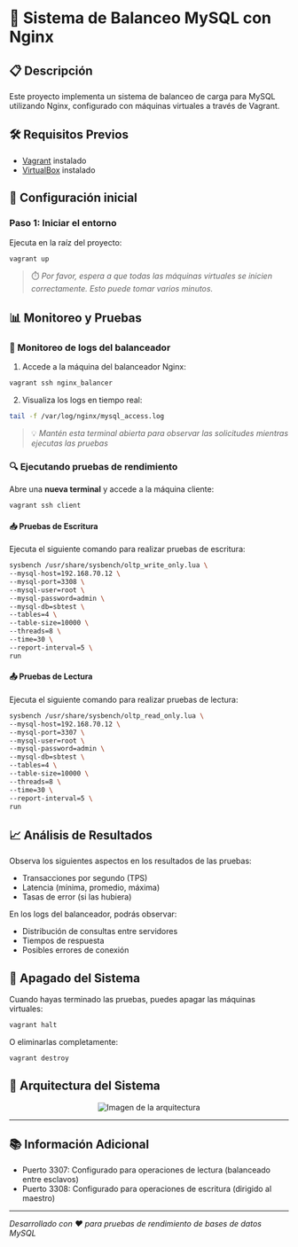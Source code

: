 # 💾 Sistema de Balanceo MySQL con Nginx

## 📋 Descripción
Este proyecto implementa un sistema de balanceo de carga para MySQL utilizando Nginx, configurado con máquinas virtuales a través de Vagrant.

## 🛠️ Requisitos Previos
- [Vagrant](https://www.vagrantup.com/downloads) instalado
- [VirtualBox](https://www.virtualbox.org/wiki/Downloads) instalado

## 🔧 Configuración inicial

### Paso 1: Iniciar el entorno
Ejecuta en la raíz del proyecto:

```bash
vagrant up
```

> ⏱️ *Por favor, espera a que todas las máquinas virtuales se inicien correctamente. Esto puede tomar varios minutos.*

## 📊 Monitoreo y Pruebas

### 📝 Monitoreo de logs del balanceador

1. Accede a la máquina del balanceador Nginx:

```bash
vagrant ssh nginx_balancer
```

2. Visualiza los logs en tiempo real:

```bash
tail -f /var/log/nginx/mysql_access.log
```

> 💡 *Mantén esta terminal abierta para observar las solicitudes mientras ejecutas las pruebas*

### 🔍 Ejecutando pruebas de rendimiento

Abre una **nueva terminal** y accede a la máquina cliente:

```bash
vagrant ssh client
```

#### 📥 Pruebas de Escritura

Ejecuta el siguiente comando para realizar pruebas de escritura:

```bash
sysbench /usr/share/sysbench/oltp_write_only.lua \
--mysql-host=192.168.70.12 \
--mysql-port=3308 \
--mysql-user=root \
--mysql-password=admin \
--mysql-db=sbtest \
--tables=4 \
--table-size=10000 \
--threads=8 \
--time=30 \
--report-interval=5 \
run
```

#### 📤 Pruebas de Lectura

Ejecuta el siguiente comando para realizar pruebas de lectura:

```bash
sysbench /usr/share/sysbench/oltp_read_only.lua \
--mysql-host=192.168.70.12 \
--mysql-port=3307 \
--mysql-user=root \
--mysql-password=admin \
--mysql-db=sbtest \
--tables=4 \
--table-size=10000 \
--threads=8 \
--time=30 \
--report-interval=5 \
run
```

## 📈 Análisis de Resultados

Observa los siguientes aspectos en los resultados de las pruebas:
- Transacciones por segundo (TPS)
- Latencia (mínima, promedio, máxima)
- Tasas de error (si las hubiera)

En los logs del balanceador, podrás observar:
- Distribución de consultas entre servidores
- Tiempos de respuesta
- Posibles errores de conexión

## 🛑 Apagado del Sistema

Cuando hayas terminado las pruebas, puedes apagar las máquinas virtuales:

```bash
vagrant halt
```

O eliminarlas completamente:

```bash
vagrant destroy
```

## 🔄 Arquitectura del Sistema

<p align="center">
  <img src="https://i.ibb.co/h1H7rfnM/Screenshot-2025-05-01-134834.png" alt="Imagen de la arquitectura">
</p>

---


## 📚 Información Adicional

- Puerto 3307: Configurado para operaciones de lectura (balanceado entre esclavos)
- Puerto 3308: Configurado para operaciones de escritura (dirigido al maestro)

---

*Desarrollado con ❤️ para pruebas de rendimiento de bases de datos MySQL*
